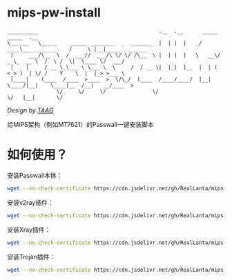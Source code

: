 # mips-pw-install
```
__________                                       .__  .__      _____                 _____  .__              
\______   \_____    ______ ________  _  _______  |  | |  |   _/ ____\___________    /     \ |__|_____  ______
 |     ___/\__  \  /  ___//  ___/\ \/ \/ /\__  \ |  | |  |   \   __\/  _ \_  __ \  /  \ /  \|  \____ \/  ___/
 |    |     / __ \_\___ \ \___ \  \     /  / __ \|  |_|  |__  |  | (  <_> )  | \/ /    Y    \  |  |_> >___ \ 
 |____|    (____  /____  >____  >  \/\_/  (____  /____/____/  |__|  \____/|__|    \____|__  /__|   __/____  >
                \/     \/     \/               \/                                         \/   |__|       \/ 
```
*Design by [TAAG](http://patorjk.com/software/taag/#p=display&f=Graffiti&t=Passwall%20for%20Mips)*

给MIPS架构（例如MT7621）的Passwall一键安装脚本

# 如何使用？

安装Passwall本体：

```bash
wget --no-check-certificate https://cdn.jsdelivr.net/gh/RealLanta/mips-pw-install/mips_pw_install.sh && chmod +x mips_pw_install.sh && ./mips_pw_install.sh
```

安装v2ray插件：

```bash
wget --no-check-certificate https://cdn.jsdelivr.net/gh/RealLanta/mips-pw-install/mips_pw_v2ray.sh && chmod +x mips_pw_v2ray.sh && ./mips_pw_v2ray.sh
```

安装Xray插件：

```bash
wget --no-check-certificate https://cdn.jsdelivr.net/gh/RealLanta/mips-pw-install/mips_pw_xray.sh && chmod +x mips_pw_xray.sh && ./mips_pw_xray.sh
```

安装Trojan插件：

```bash
wget --no-check-certificate https://cdn.jsdelivr.net/gh/RealLanta/mips-pw-install/mips_pw_trojan.sh && chmod +x mips_pw_trojan.sh && ./mips_pw_trojan.sh
```



